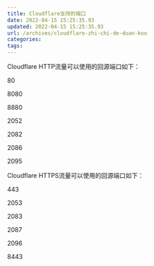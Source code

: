 ```yaml
---
title: Cloudflare支持的端口
date: 2022-04-15 15:25:35.93
updated: 2022-04-15 15:25:35.93
url: /archives/cloudflare-zhi-chi-de-duan-kou
categories: 
tags: 
---
```


Cloudflare HTTP流量可以使用的回源端口如下：

80

8080

8880

2052

2082

2086

2095

Cloudflare HTTPS流量可以使用的回源端口如下：

443

2053

2083

2087

2096

8443